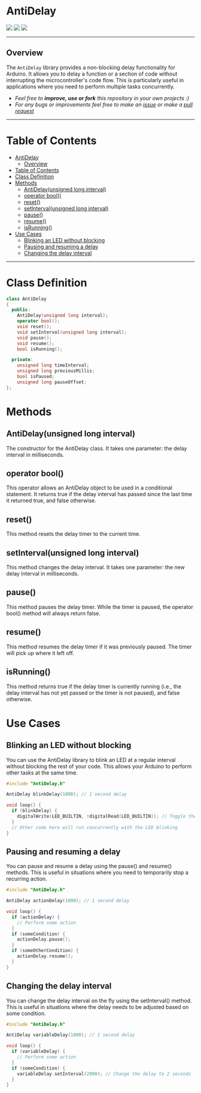 # AntiDelay

![](https://img.shields.io/github/v/release/martinvichnal/AntiDelay)
![](https://img.shields.io/github/last-commit/martinvichnal/AntiDelay)
![](https://img.shields.io/github/issues/martinvichnal/AntiDelay)

---

## Overview

The `AntiDelay` library provides a non-blocking delay functionality for Arduino. It allows you to delay a function or a section of code without interrupting the microcontroller's code flow. This is particularly useful in applications where you need to perform multiple tasks concurrently.

-   _Feel free to **improve, use or fork** this repository in your own projects :)_
-   _For any bugs or improvements feel free to make an [issue](https://github.com/martinvichnal/AntiDelay/issues) or make a [pull request](https://github.com/martinvichnal/AntiDelay/pulls)_

---

# Table of Contents

-   [AntiDelay](#antidelay)
    -   [Overview](#overview)
-   [Table of Contents](#table-of-contents)
-   [Class Definition](#class-definition)
-   [Methods](#methods)
    -   [AntiDelay(unsigned long interval)](#antidelayunsigned-long-interval)
    -   [operator bool()](#operator-bool)
    -   [reset()](#reset)
    -   [setInterval(unsigned long interval)](#setintervalunsigned-long-interval)
    -   [pause()](#pause)
    -   [resume()](#resume)
    -   [isRunning()](#isrunning)
-   [Use Cases](#use-cases)
    -   [Blinking an LED without blocking](#blinking-an-led-without-blocking)
    -   [Pausing and resuming a delay](#pausing-and-resuming-a-delay)
    -   [Changing the delay interval](#changing-the-delay-interval)

---

# Class Definition

```cpp
class AntiDelay
{
  public:
    AntiDelay(unsigned long interval);
    operator bool();
    void reset();
    void setInterval(unsigned long interval);
    void pause();
    void resume();
    bool isRunning();

  private:
    unsigned long timeInterval;
    unsigned long previousMillis;
    bool isPaused;
    unsigned long pauseOffset;
};

```

# Methods

## AntiDelay(unsigned long interval)

The constructor for the AntiDelay class. It takes one parameter: the delay interval in milliseconds.

## operator bool()

This operator allows an AntiDelay object to be used in a conditional statement. It returns true if the delay interval has passed since the last time it returned true, and false otherwise.

## reset()

This method resets the delay timer to the current time.

## setInterval(unsigned long interval)

This method changes the delay interval. It takes one parameter: the new delay interval in milliseconds.

## pause()

This method pauses the delay timer. While the timer is paused, the operator bool() method will always return false.

## resume()

This method resumes the delay timer if it was previously paused. The timer will pick up where it left off.

## isRunning()

This method returns true if the delay timer is currently running (i.e., the delay interval has not yet passed or the timer is not paused), and false otherwise.

# Use Cases

## Blinking an LED without blocking

You can use the AntiDelay library to blink an LED at a regular interval without blocking the rest of your code. This allows your Arduino to perform other tasks at the same time.

```cpp
#include "AntiDelay.h"

AntiDelay blinkDelay(1000); // 1 second delay

void loop() {
  if (blinkDelay) {
    digitalWrite(LED_BUILTIN, !digitalRead(LED_BUILTIN)); // Toggle the LED
  }
  // Other code here will run concurrently with the LED blinking
}

```

## Pausing and resuming a delay

You can pause and resume a delay using the pause() and resume() methods. This is useful in situations where you need to temporarily stop a recurring action.

```cpp
#include "AntiDelay.h"

AntiDelay actionDelay(1000); // 1 second delay

void loop() {
  if (actionDelay) {
    // Perform some action
  }
  if (someCondition) {
    actionDelay.pause();
  }
  if (someOtherCondition) {
    actionDelay.resume();
  }
}

```

## Changing the delay interval

You can change the delay interval on the fly using the setInterval() method. This is useful in situations where the delay needs to be adjusted based on some condition.

```cpp
#include "AntiDelay.h"

AntiDelay variableDelay(1000); // 1 second delay

void loop() {
  if (variableDelay) {
    // Perform some action
  }
  if (someCondition) {
    variableDelay.setInterval(2000); // Change the delay to 2 seconds
  }
}

```
